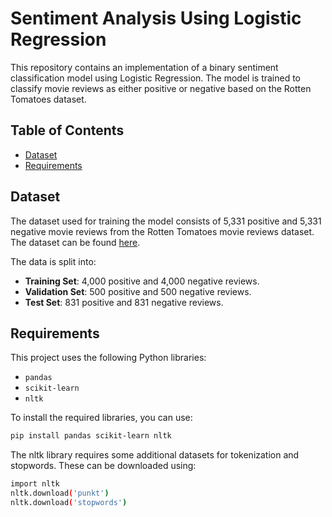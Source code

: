 # Sentiment Analysis Using Logistic Regression

This repository contains an implementation of a binary sentiment classification model using Logistic Regression. The model is trained to classify movie reviews as either positive or negative based on the Rotten Tomatoes dataset.

## Table of Contents
- [Dataset](#dataset)
- [Requirements](#requirements)

## Dataset

The dataset used for training the model consists of 5,331 positive and 5,331 negative movie reviews from the Rotten Tomatoes movie reviews dataset. The dataset can be found [here](https://www.cs.cornell.edu/people/pabo/movie-review-data/rt-polaritydata.README.1.0.txt).

The data is split into:
- **Training Set**: 4,000 positive and 4,000 negative reviews.
- **Validation Set**: 500 positive and 500 negative reviews.
- **Test Set**: 831 positive and 831 negative reviews.

## Requirements

This project uses the following Python libraries:
- `pandas`
- `scikit-learn`
- `nltk`

To install the required libraries, you can use:

```bash
pip install pandas scikit-learn nltk
```

The nltk library requires some additional datasets for tokenization and stopwords. These can be downloaded using:

```bash
import nltk
nltk.download('punkt')
nltk.download('stopwords')
```
